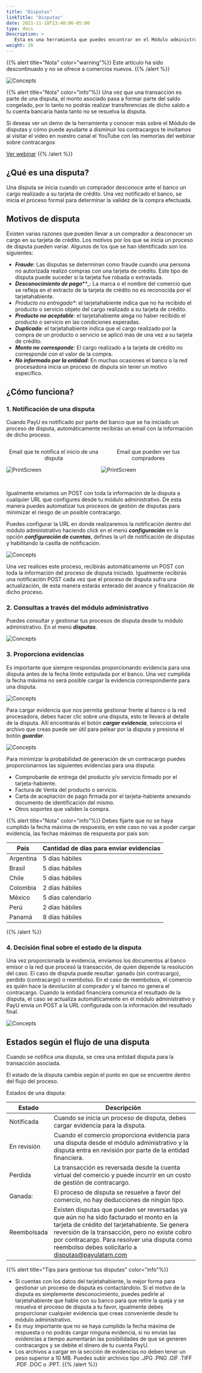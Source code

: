 ```yaml
---
title: "Disputas"
linkTitle: "Disputas"
date: 2021-11-18T13:40:06-05:00
type: docs
Description: >
   Esta es una herramienta que puedes encontrar en el Módulo administrativo que te sirve para gestionar procesos de disputa que se generen con tu cuenta PayU. Encuentra toda la información necesaria y los pasos a seguir para validar los cobros efectuados.
weight: 26
---
```


{{% alert title="Nota" color="warning"%}}
Este artículo ha sido descontinuado y no se ofrece a comercios nuevos.
{{% /alert %}}

![Concepts](https://raw.githubusercontent.com/developers-payu-latam/developers-payu-latam.github.io/master/images/soluciones-adicionales/contracargos.png)

{{% alert title="Nota" color="info"%}}
Una vez que una transacción es parte de una disputa, el monto asociado pasa a formar parte del saldo congelado, por lo tanto no podrás realizar transferencias de dicho saldo a tu cuenta bancaria hasta tanto no se resuelva la disputa.

Si deseas ver un demo de la herramienta y conocer más sobre el Módulo de disputas y cómo puede ayudarte a disminuir los contracargos te invitamos al visitar el video en nuestro canal el YouTube con las memorias del webinar sobre contracargos

[Ver webinar](https://www.youtube.com/watch?v=VK64Ma6WsyI)
{{% /alert %}}

## ¿Qué es una disputa?
Una disputa se inicia cuando un comprador desconoce ante el banco un cargo realizado a su tarjeta de crédito. Una vez notificado el banco, se inicia el proceso formal para determinar la validez de la compra efectuada.

## Motivos de disputa
Existen varias razones que pueden llevar a un comprador a desconocer un cargo en su tarjeta de crédito. Los motivos por los que se inicia un proceso de disputa pueden variar. Algunos de los que se han identificado son los siguientes:
* _**Fraude**_: Las disputas se determinan como fraude cuando una persona no autorizada realizó compras con una tarjeta de crédito. Este tipo de disputa puede suceder si la tarjeta fue robada o extraviada.
* _**Desconocimiento de pago**_**_: La marca o el nombre del comercio que se refleja en el extracto de la tarjeta de crédito no es reconocida por el tarjetahabiente.
* _*Producto no entregado**_: el tarjetahabiente indica que no ha recibido el producto o servicio objeto del cargo realizado a su tarjeta de crédito.
* _**Producto no aceptable**_: el tarjetahabiente alega no haber recibido el producto o servicio en las condiciones esperadas.
* _**Duplicado**_: el tarjetahabiente indica que el cargo realizado por la compra de un producto o servicio se aplicó más de una vez a su tarjeta de crédito.
* _**Monto no corresponde**_: El cargo realizado a la tarjeta de crédito no corresponde con el valor de la compra.
* _**No informado por la entidad**_: En muchas ocasiones el banco o la red procesadora inicia un proceso de disputa sin tener un motivo específico.
 
## ¿Cómo funciona?

### 1. Notificación de una disputa
Cuando PayU es notificado por parte del banco que se ha iniciado un proceso de disputa, automáticamente recibirás un email con la información de dicho proceso.

<div style="display: flex;">
  <div style="float: left;width: 50%;">
    <p style="text-align: center">Email que te notifica el inicio de una disputa</p>
    <p><img src="https://raw.githubusercontent.com/developers-payu-latam/developers-payu-latam.github.io/master/images/soluciones-adicionales/mail-notificacion-es.png" alt="PrintScreen"/></p>
  </div>
  <div style="float: left;width: 50%;">
    <p style="text-align: center">Email que pueden ver tus compradores</p>
    <p><img src="https://raw.githubusercontent.com/developers-payu-latam/developers-payu-latam.github.io/master/images/soluciones-adicionales/mail-notificacioncomprador-es.png" alt="PrintScreen"/></p>
  </div>
</div>
<br>

Igualmente enviamos un POST con toda la información de la disputa a cualquier URL que configures desde tu módulo administrativo. De esta manera puedes automatizar tus procesos de gestión de disputas para minimizar el riesgo de un posible contracargo.

Puedes configurar la URL en donde realizaremos la notificación dentro del módulo administrativo haciendo click en el menú _**configuración**_ en la opción _**configuración de cuentas**_, defines la url de notificación de disputas y habilitando la casilla de notificación.

![Concepts](https://raw.githubusercontent.com/developers-payu-latam/developers-payu-latam.github.io/master/images/soluciones-adicionales/disputas1-es.png)

Una vez realices este proceso, recibirás automáticamente un POST con toda la información del proceso de disputa iniciado. Igualmente recibirás una notificación POST cada vez que el proceso de disputa sufra una actualización, de esta manera estarás enterado del avance y finalización de dicho proceso.

### 2. Consultas a través del módulo administrativo
Puedes consultar y gestionar tus procesos de disputa desde tu módulo administrativo. En el menú _**disputas**_.

![Concepts](https://raw.githubusercontent.com/developers-payu-latam/developers-payu-latam.github.io/master/images/soluciones-adicionales/disputas2-es.png)

### 3. Proporciona evidencias
Es importante que siempre respondas proporcionando evidencia para una disputa antes de la fecha límite estipulada por el banco. Una vez cumplida la fecha máxima no será posible cargar la evidencia correspondiente para una disputa.

![Concepts](https://raw.githubusercontent.com/developers-payu-latam/developers-payu-latam.github.io/master/images/soluciones-adicionales/disputas3-es.png)

Para cargar evidencia que nos permita gestionar frente al banco o la red procesadora, debes hacer clic sobre una disputa, esto te llevará al detalle de la disputa. Allí encontrarás el botón _**cargar evidencia**_, selecciona el archivo que creas puede ser útil para pelear por la disputa y presiona el botón _**guardar**_.

![Concepts](https://raw.githubusercontent.com/developers-payu-latam/developers-payu-latam.github.io/master/images/soluciones-adicionales/disputas4-es.png)

Para minimizar la probabilidad de generación de un contracargo puedes proporcionarnos las siguientes evidencias para una disputa:

* Comprobante de entrega del producto y/o servicio firmado por el tarjeta-habiente.
* Factura de Venta del producto o servicio.
* Carta de aceptación de pago firmada por el tarjeta-habiente anexando documento de identificación del mismo.
* Otros soportes que validen la compra.

{{% alert title="Nota" color="info"%}}
Debes fijarte que no se haya cumplido la fecha máxima de respuesta, en este caso no vas a poder cargar evidencia, las fechas máximas de respuesta por país son:

| País | Cantidad de días para enviar evidencias |
|---|---|
| Argentina | 5 días hábiles |
| Brasil | 5 días hábiles |
| Chile | 5 días hábiles |
| Colombia | 2 días hábiles |
| México | 5 días calendario |
| Perú | 2 días hábiles |
| Panamá | 8 días hábiles |

{{% /alert %}}

### 4. Decisión final sobre el estado de la disputa
Una vez proporcionada la evidencia, enviamos los documentos al banco emisor o la red que procesó la transacción, de quien depende la resolución del caso. El caso de disputa puede resultar: ganado (sin contracargo), perdido (contracargo) o reembolso. En el caso de reembolsos, el comercio es quién hace la devolución al comprador y el banco no genera el contracargo.
Cuando la entidad financiera comunica el resultado de la disputa, el caso se actualiza automáticamente en el módulo administrativo y PayU envía un POST a la URL configurada con la información del resultado final.

![Concepts](https://raw.githubusercontent.com/developers-payu-latam/developers-payu-latam.github.io/master/images/soluciones-adicionales/mail-resultado-es.png)

## Estados según el flujo de una disputa
Cuando se notifica una disputa, se crea una entidad disputa para la transacción asociada.

El estado de la disputa cambia según el punto en que se encuentre dentro del flujo del proceso.

Estados de una disputa:

| Estado | Descripción |
|---|---|
| Notificada | Cuando se inicia un proceso de disputa, debes cargar evidencia para la disputa. |
| En revisión | Cuando el comercio proporciona evidencia para una disputa desde el módulo administrativo y la disputa entra en revisión por parte de la entidad financiera. |
| Perdida | La transacción es reversada desde la cuenta virtual del comercio y puede incurrir en un costo de gestión de contracargo. |
| Ganada: | El proceso de disputa se resuelve a favor del comercio, no hay deducciones de ningún tipo. |
| Reembolsada | Existen disputas que pueden ser reversadas ya que aún no ha sido facturado el monto en la tarjeta de crédito del tarjetahabiente. Se genera reversión de la transacción, pero no existe cobro por contracargo. Para resolver una disputa como reembolso debes solicitarlo a disputas@payulatam.com |

{{% alert title="Tips para gestionar tus disputas" color="info"%}}
* Si cuentas con los datos del tarjetahabiente, la mejor forma para gestionar un proceso de disputa es contactándolo. Si el motivo de la disputa es simplemente desconocimiento, puedes pedirle al tarjetahabiente que hable con su banco para que retire la queja y se resuelva el proceso de disputa a tu favor, igualmente debes proporcionar cualquier evidencia que creas conveniente desde tu módulo administrativo.
* Es muy importante que no se haya cumplido la fecha máxima de respuesta o no podrás cargar ninguna evidencia, si no envías las evidencias a tiempo aumentarán las posibilidades de que se generen contracargos y se debite el dinero de tu cuenta PayU.
* Los archivos a cargar en la sección de evidencias no deben tener un peso superior a 10 MB. Puedes subir archivos tipo .JPG .PNG .GIF .TIFF .PDF .DOC o .PPT.
{{% /alert %}}